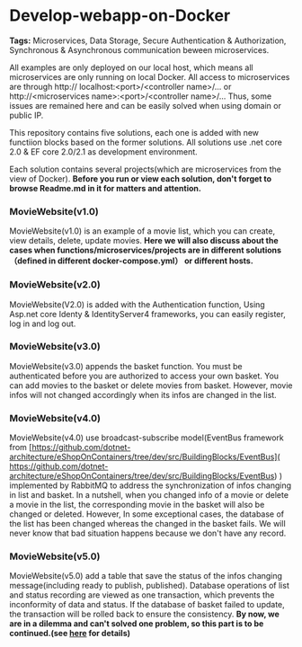 # Develop-webapp-on-Docker
**Tags:** Microservices, Data Storage, Secure Authentication &amp; Authorization, Synchronous &amp; Asynchronous communication beween microservices.

All examples are only deployed on our local host, which means all microservices are only running on local Docker. All access to microservices are through  http:// localhost:<port\>/\<controller name\>/...  or http://\<microservices name\>:\<port\>/\<controller name\>/... Thus, some issues are remained here and can be easily solved when using domain or public IP.

This repository contains five solutions, each one is added with new functiion blocks based on the former solutions.
All solutions use .net core 2.0 & EF core 2.0/2.1 as development environment.

Each solution contains several projects(which are microservices from the view of Docker). **Before you run or view each solution, don't forget to browse Readme.md in it for matters and attention.**

### **MovieWebsite(v1.0)**  
MovieWebsite(v1.0) is an example of a movie list, which you can create, view details, delete, update movies. **Here we will also discuss about the cases when functions/microservices/projects are in different solutions（defined in different docker-compose.yml） or different hosts.**

### **MovieWebsite(v2.0)**  
MovieWebsite(V2.0) is added with the Authentication function, Using Asp.net core Identy & IdentityServer4 frameworks, you can easily register, log in and log out.

### **MovieWebsite(v3.0)**  
MovieWebsite(v3.0)  appends the basket function. You must be authenticated before you are authorized to access your own basket. You can add movies to the basket or delete movies from basket. However, movie infos will not changed accordingly when its infos are changed in the list.

### **MovieWebsite(v4.0)**    
MovieWebsite(v4.0) use broadcast-subscribe model(EventBus framework from [https://github.com/dotnet-architecture/eShopOnContainers/tree/dev/src/BuildingBlocks/EventBus]( https://github.com/dotnet-architecture/eShopOnContainers/tree/dev/src/BuildingBlocks/EventBus) ) implemented by RabbitMQ to address the synchronization of infos changing in list and basket. In a nutshell, when you changed info of a movie or delete a movie in the list, the corresponding movie in the basket will also be changed or deleted.  However, In some exceptional cases, the database of the list has been changed whereas the changed in the basket fails. We will never know that bad situation happens because we don't have any record.

### **MovieWebsite(v5.0)**  
MovieWebsite(v5.0) add a table that save the status of the infos changing message(including ready to publish, published). Database operations of list and status recording are viewed as one transaction, which prevents the inconformity of data and status. If the database of basket failed to update, the transaction will be rolled back to ensure the consistency. **By now, we are in a dilemma and can't solved one problem, so this part is to be continued.(see [here](https://github.com/China-WenboZhao/Develop-webapp-on-Docker/blob/master/MovieWebsite(v5.0)/Readme.md
) for details)**

